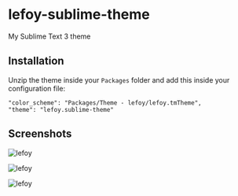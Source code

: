 lefoy-sublime-theme
===================

My Sublime Text 3 theme

## Installation

Unzip the theme inside your `Packages` folder and add this inside your configuration file:

    "color_scheme": "Packages/Theme - lefoy/lefoy.tmTheme",
    "theme": "lefoy.sublime-theme"

## Screenshots

![lefoy](http://i.imgur.com/kTlT4vU.png)

![lefoy](http://i.imgur.com/uynKXfk)

![lefoy](http://i.imgur.com/ShgnOJv)